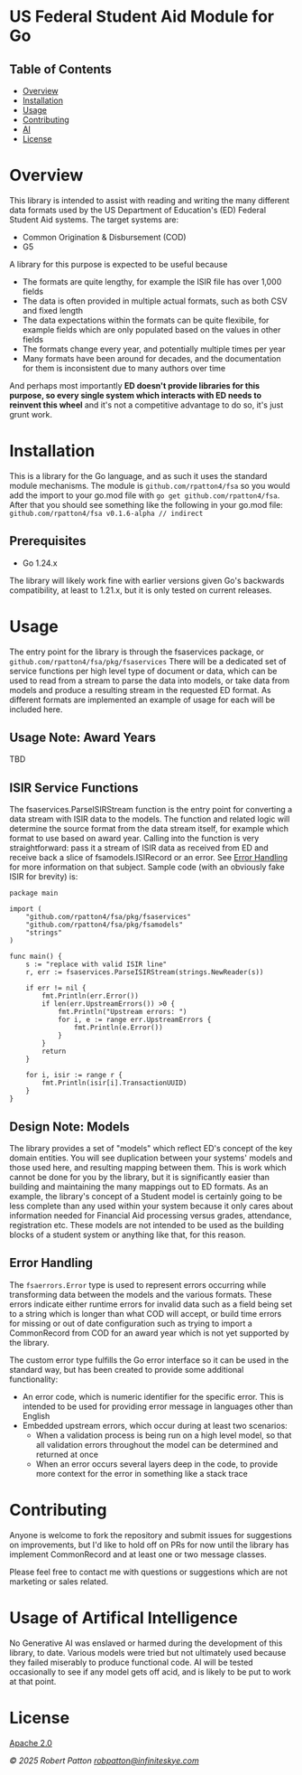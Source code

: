 # US Federal Student Aid Module for Go
## Table of Contents
- [Overview](#overview)
- [Installation](#installation)
- [Usage](#usage)
- [Contributing](#contributing)
- [AI](#usage-of-artifical-intelligence)
- [License](#license)

# Overview
This library is intended to assist with reading and writing the many different data formats
used by the US Department of Education's (ED) Federal Student Aid systems.  The target systems are:
- Common Origination & Disbursement (COD)
- G5

A library for this purpose is expected to be useful because

- The formats are quite lengthy, for example the ISIR file has over 1,000 fields
- The data is often provided in multiple actual formats, such as both CSV and fixed length
- The data expectations within the formats can be quite flexibile, for example fields which are only populated based on the values in other fields
- The formats change every year, and potentially multiple times per year
- Many formats have been around for decades, and the documentation for them is inconsistent due to many authors over time

And perhaps most importantly **ED doesn't provide libraries for this purpose, so every single system which interacts with ED needs to reinvent this wheel**
and it's not a competitive advantage to do so, it's just grunt work.



# Installation
This is a library for the Go language, and as such it uses the standard module mechanisms.
The module is `github.com/rpatton4/fsa` so you would add the import to your go.mod file
with `go get github.com/rpatton4/fsa`. After that you should see something like the
following in your go.mod file: `github.com/rpatton4/fsa v0.1.6-alpha // indirect`

## Prerequisites
- Go 1.24.x

The library will likely work fine with earlier versions given Go's backwards compatibility, at least to 1.21.x,
but it is only tested on current releases.

# Usage
The entry point for the library is through the fsaservices package, or `github.com/rpatton4/fsa/pkg/fsaservices`
There will be a dedicated set of service functions per high level type of document or data, which can be used to
read from a stream to parse the data into models, or take data from models and produce a resulting stream
in the requested ED format. As different formats are implemented an example of usage for each
will be included here.

## Usage Note: Award Years
TBD

## ISIR Service Functions
The fsaservices.ParseISIRStream function is the entry point for converting a data stream with ISIR data
to the models.  The function and related logic will determine the source format from the data
stream itself, for example which format to use based on award year. Calling into the function is
very straightforward: pass it a stream of ISIR data as received from ED and receive back a slice
of fsamodels.ISIRecord or an error. See [Error Handling](##error-handling) for more information on that
subject. Sample code (with an obviously fake ISIR for brevity) is:
```aiignore
package main

import (
    "github.com/rpatton4/fsa/pkg/fsaservices"
    "github.com/rpatton4/fsa/pkg/fsamodels"
    "strings"
)

func main() {
    s := "replace with valid ISIR line"
    r, err := fsaservices.ParseISIRStream(strings.NewReader(s))
    
    if err != nil {
        fmt.Println(err.Error())
        if len(err.UpstreamErrors()) >0 {
            fmt.Println("Upstream errors: ")
            for i, e := range err.UpstreamErrors {
                fmt.Println(e.Error())
            }
        }
        return
    }
    
    for i, isir := range r {
        fmt.Println(isir[i].TransactionUUID)
    }
}
```

## Design Note: Models
The library provides a set of "models" which reflect ED's concept of the key domain entities.
You will see duplication between your systems' models and those used here, and
resulting mapping between them. This is work which cannot be done for you by the library,
but it is significantly easier than building and maintaining the many mappings out to ED formats.
As an example, the library's concept of a Student model is certainly going to be less complete than
any used within your system because it only cares about information needed for Financial Aid processing versus grades,
attendance, registration etc. These models are not intended to be used as the building blocks
of a student system or anything like that, for this reason.

## Error Handling
The `fsaerrors.Error` type is used to represent errors occurring while transforming data between the models 
and the various formats.  These errors indicate either runtime errors for invalid data such as a field being set to a string
which is longer than what COD will accept, or build time errors for missing or out of date configuration such 
as trying to import a CommonRecord from COD for an award year which is not yet supported by the library.

The custom error type fulfills the Go error interface so it can be used in the standard way, but has been
created to provide some additional functionality:

- An error code, which is numeric identifier for the specific error.  This is intended to be used for providing error message in languages other than English
- Embedded upstream errors, which occur during at least two scenarios:
  - When a validation process is being run on a high level model, so that all validation errors throughout the model can be determined and returned at once
  - When an error occurs several layers deep in the code, to provide more context for the error in something like a stack trace

# Contributing
Anyone is welcome to fork the repository and submit issues for suggestions on improvements, but I'd like to
hold off on PRs for now until the library has implement CommonRecord and at least one or two message classes.

Please feel free to contact me with questions or suggestions which are not marketing or sales related.

# Usage of Artifical Intelligence
No Generative AI was enslaved or harmed during the development of this library, to date.
Various models were tried but not ultimately used because they failed miserably to produce
functional code. AI will be tested occasionally to see if any model gets off acid, and is likely to be put to work at that point.


# License
[Apache 2.0](https://www.apache.org/licenses/LICENSE-2.0)

*© 2025 Robert Patton robpatton@infiniteskye.com*
